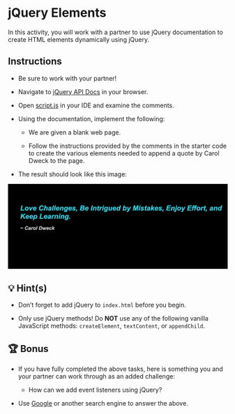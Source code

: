 # jQuery Elements

In this activity, you will work with a partner to use jQuery documentation to create HTML elements dynamically using jQuery.

## Instructions

* Be sure to work with your partner!

* Navigate to [jQuery API Docs](https://api.jquery.com/) in your browser.

* Open [script.js](./Unsolved/assets/js/script.js) in your IDE and examine the comments.

* Using the documentation, implement the following:

  * We are given a blank web page.

  * Follow the instructions provided by the comments in the starter code to create the various elements needed to append a quote by Carol Dweck to the page.

* The result should look like this image:

![A quote followed by the author.](./quote.jpg)  

## 💡 Hint(s) 

* Don’t forget to add jQuery to `index.html` before you begin.

* Only use jQuery methods! Do **NOT** use any of the following vanilla JavaScript methods: `createElement`, `textContent`, or `appendChild`.

## 🏆 Bonus

* If you have fully completed the above tasks, here is something you and your partner can work through as an added challenge:
  
  * How can we add event listeners using jQuery?
  
* Use [Google](https://www.google.com) or another search engine to answer the above.